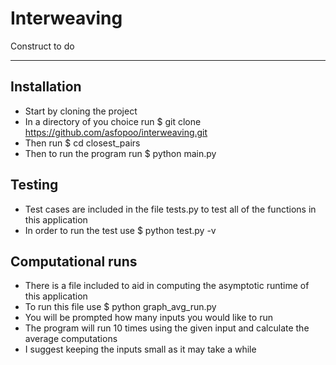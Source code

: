 # Interweaving
Construct to do 

----

## Installation
- Start by cloning the project 
- In a directory of you choice run $ git clone https://github.com/asfopoo/interweaving.git
- Then run $ cd closest_pairs
- Then to run the program run $ python main.py

## Testing
- Test cases are included in the file tests.py to test all of the functions in this application 
- In order to run the test use $ python test.py -v

## Computational runs 
- There is a file included to aid in computing the asymptotic runtime of this application
- To run this file use $ python graph_avg_run.py 
- You will be prompted how many inputs you would like to run
- The program will run 10 times using the given input and calculate the average computations
- I suggest keeping the inputs small as it may take a while 
